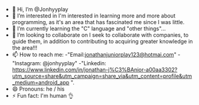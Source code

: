 - 👋 Hi, I’m @Jonhyyplay
- 👀 I’m interested in I'm interested in learning more and more about programming, as it's an area that has fascinated me since I was little.
- 🌱 I’m currently learning the "C" language and "other things"...
- 💞️ I’m looking to collaborate on I seek to collaborate with companies, to guide them, in addition to contributing to acquiring greater knowledge in the area!!!
- 📫 How to reach me: -"Email:jonathanjuniorplay123@hotmai.com" -"Instagram: @jonhyyplay"
-"Linkedin: https://www.linkedin.com/in/jonathan-j%C3%BAnior-a00aa3302?utm_source=share&utm_campaign=share_via&utm_content=profile&utm_medium=android_app ".
 - 😄 Pronouns: he / his
- ⚡ Fun fact: I'm human 👌

<!---
Jonhyyplay/Jonhyyplay is a ✨ special ✨ repository because its `README.md` (this file) appears on your GitHub profile.
You can click the Preview link to take a look at your changes.
--->
